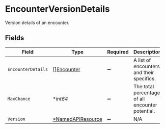 # EncounterVersionDetails

Version details of an encounter.


## Fields

| Field                                                        | Type                                                         | Required                                                     | Description                                                  |
| ------------------------------------------------------------ | ------------------------------------------------------------ | ------------------------------------------------------------ | ------------------------------------------------------------ |
| `EncounterDetails`                                           | [][Encounter](../../models/shared/encounter.md)              | :heavy_minus_sign:                                           | A list of encounters and their specifics.                    |
| `MaxChance`                                                  | **int64*                                                     | :heavy_minus_sign:                                           | The total percentage of all encounter potential.             |
| `Version`                                                    | [*NamedAPIResource](../../models/shared/namedapiresource.md) | :heavy_minus_sign:                                           | N/A                                                          |